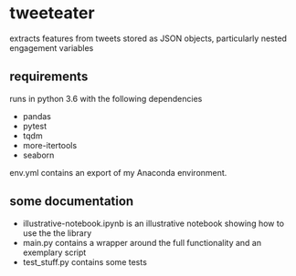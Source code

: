 # tweeteater
extracts features from tweets stored as JSON objects, particularly nested engagement variables

## requirements
runs in python 3.6 with the following dependencies 
- pandas 
- pytest 
- tqdm 
- more-itertools 
- seaborn

env.yml contains an export of my Anaconda environment.

## some documentation

- illustrative-notebook.ipynb is an illustrative notebook showing how to use the the library
- main.py contains a wrapper around the full functionality and an exemplary script
- test_stuff.py contains some tests


